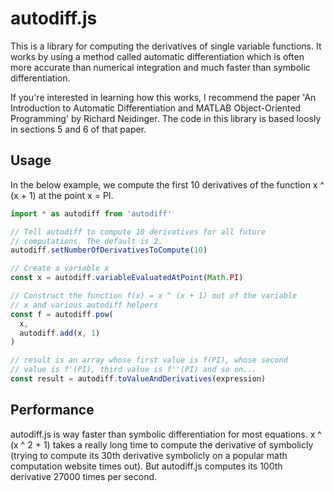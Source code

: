 # autodiff.js

This is a library for computing the derivatives of single variable functions. It works by using a method called automatic differentiation which is often more accurate than numerical integration and much faster than symbolic differentiation.

If you're interested in learning how this works, I recommend the paper 'An Introduction to Automatic Differentiation and MATLAB Object-Oriented Programming' by Richard Neidinger. The code in this library is based loosly in sections 5 and 6 of that paper.

## Usage

In the below example, we compute the first 10 derivatives of the function x ^ (x + 1) at the point x = PI.

```ts
import * as autodiff from 'autodiff'

// Tell autodiff to compute 10 derivatives for all future
// computations. The default is 2.
autodiff.setNumberOfDerivativesToCompute(10)

// Create a variable x
const x = autodiff.variableEvaluatedAtPoint(Math.PI)

// Construct the function f(x) = x ^ (x + 1) out of the variable
// x and various autodiff helpers
const f = autodiff.pow(
  x,
  autodiff.add(x, 1)
)

// result is an array whose first value is f(PI), whose second
// value is f'(PI), third value is f''(PI) and so on...
const result = autodiff.toValueAndDerivatives(expression)
```

## Performance

autodiff.js is way faster than symbolic differentiation for most equations. x ^ (x ^ 2 + 1) takes a really long time to compute the derivative of symbolicly (trying to compute its 30th derivative symbolicly on a popular math computation website times out). But autodiff.js computes its 100th derivative 27000 times per second.
